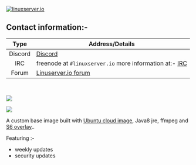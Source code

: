 [linuxserverurl]: https://linuxserver.io
[forumurl]: https://forum.linuxserver.io
[ircurl]: https://www.linuxserver.io/irc/
[appurl]: https://cloud-images.ubuntu.com
[dockerfileurl]: https://github.com/linuxserver/docker-baseimage-java-armhf/blob/master/Dockerfile


[![linuxserver.io](https://raw.githubusercontent.com/linuxserver/docker-templates/master/linuxserver.io/img/linuxserver_medium.png?v=4&s=4000)][linuxserverurl]


## Contact information:- 

| Type | Address/Details | 
| :---: | --- |
| Discord | [Discord](https://discord.gg/YWrKVTn) |
| IRC | freenode at `#linuxserver.io` more information at:- [IRC][ircurl]
| Forum | [Linuserver.io forum][forumurl] |

&nbsp;
&nbsp;


[![](https://raw.githubusercontent.com/linuxserver/docker-templates/master/linuxserver.io/img/Dockerfile-Link-green.png)](https://github.com/linuxserver/docker-baseimage-java.armhf/blob/master/Dockerfile)

[![](https://images.microbadger.com/badges/image/lsiobase/java.armhf.svg)](https://microbadger.com/images/lsiobase/java.armhf "Get your own image badge on microbadger.com")

A custom base image built with [Ubuntu cloud image][appurl], Java8 jre, ffmpeg and [S6 overlay](https://github.com/just-containers/s6-overlay).. 

Featuring :-

 + weekly updates 
 + security updates

